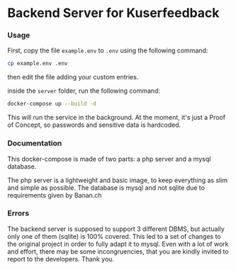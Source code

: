 # Backend Server for Kuserfeedback

### Usage

First, copy the file `example.env` to `.env` using the following command:

```bash
cp example.env .env
```

then edit the file adding your custom entries.

inside the `server` folder, run the following command:

```bash
docker-compose up --build -d
```

This will run the service in the background. At the moment, it's just a Proof of
Concept, so passwords and sensitive data is hardcoded.

### Documentation

This docker-compose is made of two parts: a php server and a mysql database.

The php server is a lightweight and basic image, to keep everything as slim and
simple as possible. The database is mysql and not sqlite due to requirements
given by Banan.ch

### Errors

The backend server is supposed to support 3 different DBMS, but actually only
one of them (sqlite) is 100% covered. This led to a set of changes to the
original project in order to fully adapt it to mysql. Even with a lot of work
and effort, there may be some incongruencies, that you are kindly invited to
report to the developers. Thank you.
